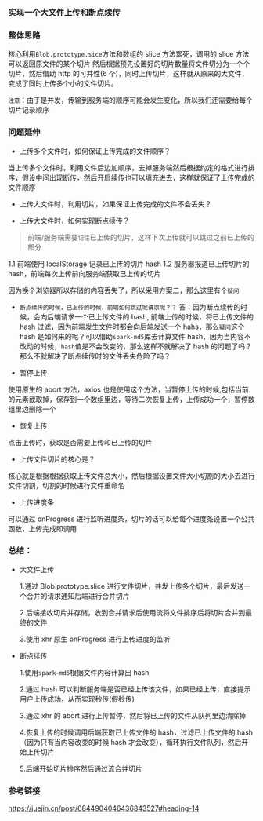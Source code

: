 ### 实现一个大文件上传和断点续传

### 整体思路

核心利用`Blob.prototype.sice`方法和数组的 slice 方法累死，调用的 slice 方法可以返回原文件的某个切片
然后根据预先设置好的切片数量将文件切分为一个个切片，然后借助 http 的可并性(6 个)，同时上传切片，这样就从原来的大文件，变成了同时上传多个小的文件切片。

`注意`：由于是并发，传输到服务端的顺序可能会发生变化，所以我们还需要给每个切片记录顺序

### 问题延伸

- 上传多个文件时，如何保证上传完成的文件顺序？

当上传多个文件时，利用文件后边加顺序，去掉服务端然后根据约定的格式进行排序，假设中间出现断传，然后开启续传也可以填充进去，这样就保证了上传完成的文件顺序

- 上传大文件时，利用切片，如果保证上传完成的文件不会丢失？

- 上传大文件时，如何实现断点续传？

> 前端/服务端需要`记住`已上传的切片，这样下次上传就可以跳过之前已上传的部分

1.1 前端使用 localStorage 记录已上传的切片 hash
1.2 服务器报道已上传切片的 hash，前端每次上传前向服务端获取已上传的切片

因为换个浏览器所以存储的内容丢失了，所以采用方案二，那么这里有个`疑问`

- `断点续传的时候，已上传的时候，前端如何跳过呢请求呢？？`
  答：因为断点续传的时候，会向后端请求一个已上传文件的 hash,
  前端上传的时候，将已上传文件的 hash 过滤，因为前端发生文件时都会向后端发送一个 hahs，那么`疑问`这个 hash 是如何来的呢？可以借助`spark-md5`库去计算文件 hash，因为当内容不改动的时候，`hash`值是不会改变的，那么这样不就解决了 hash 的问题了吗？ 那么不就解决了断点续传时的文件丢失危险了吗？

- 暂停上传

使用原生的 abort 方法，axios 也是使用这个方法，当暂停上传的时候,包括当前的元素截取掉，保存到一个数组里边，等待二次恢复上传，上传成功一个，暂停数组里边删除一个

- 恢复上传

点击上传时，获取是否需要上传和已上传的切片

- 上传文件切片的核心是？

核心就是根据根据获取上传文件总大小，然后根据设置文件大小切割的大小去进行文件切割，切割的时候进行文件重命名

- 上传进度条

可以通过 onProgress 进行监听进度条，切片的话可以给每个进度条设置一个公共函数，上传完成即调用

### 总结：

- 大文件上传

  1.通过 Blob.prototype.slice 进行文件切片，并发上传多个切片，最后发送一个合并的请求通知后端进行合并切片

  2.后端接收切片并存储，收到合并请求后使用流将文件排序后将切片合并到最终的文件

  3.使用 xhr 原生 onProgress 进行上传进度的监听

- 断点续传

  1.使用`spark-md5`根据文件内容计算出 hash

  2.通过 hash 可以判断服务端是否已经上传该文件，如果已经上传，直接提示用户上传成功，从而实现秒传(假秒传)

  3.通过 xhr 的 abort 进行上传暂停，然后将已上传的文件从队列里边清除掉

  4.恢复上传的时候调用后端获取已上传文件的 hash，过滤已上传文件的 hash（因为只有当内容改变的时候 hash 才会改变），循环执行文件队列，然后开始上传切片

  5.后端开始切片排序然后通过流合并切片

### 参考链接

https://juejin.cn/post/6844904046436843527#heading-14
